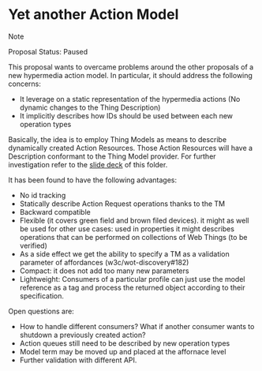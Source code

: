 # Yet another Action Model

> [!NOTE]  
> Proposal Status: Paused

This proposal wants to overcame problems around the other proposals of a new hypermedia action model. In particular, it
should address the following concerns:

- It leverage on a static representation of the hypermedia actions (No dynamic changes to the Thing Description)
- It implicitly describes how IDs should be used between each new operation types

Basically, the idea is to employ Thing Models as means to describe dynamically created Action Resources. Those Action Resources
will have a Description conformant to the Thing Model provider. For further investigation refer to the [slide deck](./yetAnotherActionModel.odp) of this folder.

It has been found to have the following advantages:

- No id tracking
- Statically describe Action Request operations thanks to the TM
- Backward compatible
- Flexible (it covers green field and brown filed devices). it might as well be used for other use cases: used in properties it might describes operations that can be performed on collections of Web Things (to be verified)
- As a side effect we get the ability to specify a TM as a validation parameter of affordances (w3c/wot-discovery#182)
- Compact: it does not add too many new parameters
- Lightweight: Consumers of a particular profile can just use the model reference as a tag and process the returned object according to their specification.

Open questions are:

- How to handle different consumers? What if another consumer wants to shutdown a previously created action?
- Action queues still need to be described by new operation types
- Model term may be moved up and placed at the affornace level
- Further validation with different API.
